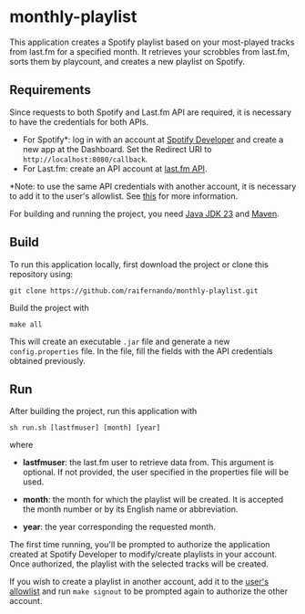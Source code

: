 # monthly-playlist

This application creates a Spotify playlist based on your most-played tracks from last.fm for a specified month.
It retrieves your scrobbles from last.fm, sorts them by playcount, and creates a new playlist on Spotify.


## Requirements

Since requests to both Spotify and Last.fm API are required,
it is necessary to have the credentials for both APIs.

- For Spotify*: log in with an account at [Spotify Developer](https://developer.spotify.com/) and create a new app at the Dashboard. Set the Redirect URI to `http://localhost:8080/callback`.
- For Last.fm: create an API account at [last.fm API](https://www.last.fm/api/account/create).

*Note: to use the same API credentials with another account, it is necessary to add it to the user's allowlist. See [this](https://developer.spotify.com/documentation/web-api/concepts/quota-modes#adding-a-user-to-your-apps-allowlist) for more information.

For building and running the project,
 you need [Java JDK 23](https://docs.oracle.com/en/java/javase/23/install/overview-jdk-installation.html) and [Maven](https://maven.apache.org/install.html).


## Build

To run this application locally, first download the project or clone this repository using:
```commandline
git clone https://github.com/raifernando/monthly-playlist.git
```

Build the project with
```commandline
make all
```
This will create an executable `.jar` file and generate a new `config.properties` file.
In the file, fill the fields with the API credentials obtained previously.


## Run

After building the project, run this application with
```commandline
sh run.sh [lastfmuser] [month] [year]
```

where 
- **lastfmuser**: the last.fm user to retrieve data from. This argument is optional. If not provided, the user specified in the properties file will be used.

- **month**: the month for which the playlist will be created. It is accepted the month number or by its English name or abbreviation.

- **year**: the year corresponding the requested month.

The first time running, you'll be prompted to authorize the application created at Spotify Developer to modify/create playlists in your account.
Once authorized, the playlist with the selected tracks will be created.

If you wish to create a playlist in another account, add it to the [user's allowlist](https://developer.spotify.com/documentation/web-api/concepts/quota-modes#adding-a-user-to-your-apps-allowlist) and run `make signout` to be prompted again to authorize the other account.